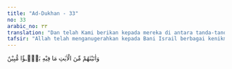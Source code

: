 ```yaml
---
title: "Ad-Dukhan - 33"
no: 33
arabic_no: ٣٣
translation: "Dan telah Kami berikan kepada mereka di antara tanda-tanda (kebesaran Kami) sesuatu yang di dalamnya terdapat nikmat yang nyata."
tafsir: "Allah telah menganugerahkan kepada Bani Israil berbagai kenikmatan yang menunjukkan kemuliaan mereka di sisi Allah yang bisa menjadi pelajaran bagi orang yang memperhatikannya. Allah menyelamatkan mereka dari musuh mereka, menaungi mereka dengan awan di atas mereka, menurunkan kepada mereka manna dan salwa dan kenikmatan-kenikmatan lainnya.\n\nAl-Hasan dan Qatadah mengatakan, yang dimaksud dengan kata-kata: \"Al-Bala'ul Mubin\" ialah nikmat yang nyata seperti firman Allah:\n\nDan untuk memberi kemenangan kepada orang-orang mukmin, dengan kemenangan yang baik. (al-Anfal/8: 17)\n\nDan firman-Nya:\n\nKami akan menguji kamu dengan keburukan dan kebaikan sebagai cobaan. (al-Anbiya'/21: 35)"
---
```

وَاٰتَيْنٰهُمْ مِّنَ الْاٰيٰتِ مَا فِيْهِ بَلٰۤـؤٌا مُّبِيْنٌ 